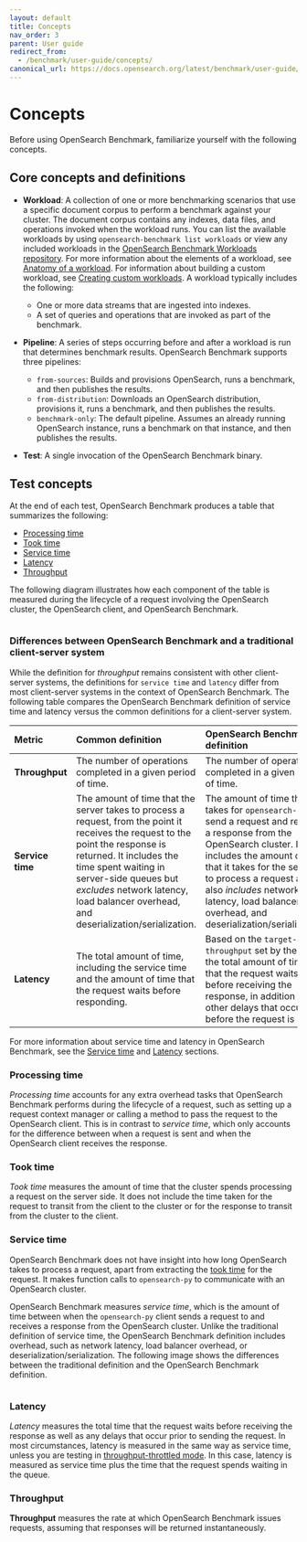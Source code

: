 ```yaml
---
layout: default
title: Concepts
nav_order: 3
parent: User guide
redirect_from: 
  - /benchmark/user-guide/concepts/
canonical_url: https://docs.opensearch.org/latest/benchmark/user-guide/concepts/
---
```


# Concepts

Before using OpenSearch Benchmark, familiarize yourself with the following concepts.

## Core concepts and definitions

- **Workload**: A collection of one or more benchmarking scenarios that use a specific document corpus to perform a benchmark against your cluster. The document corpus contains any indexes, data files, and operations invoked when the workload runs. You can list the available workloads by using `opensearch-benchmark list workloads` or view any included workloads in the [OpenSearch Benchmark Workloads repository](https://github.com/opensearch-project/opensearch-benchmark-workloads/). For more information about the elements of a workload, see [Anatomy of a workload]({{site.url}}{{site.baseurl}}/benchmark/user-guide/understanding-workloads/anatomy-of-a-workload/). For information about building a custom workload, see [Creating custom workloads]({{site.url}}{{site.baseurl}}/benchmark/creating-custom-workloads/). A workload typically includes the following:
  - One or more data streams that are ingested into indexes.
  - A set of queries and operations that are invoked as part of the benchmark.

- **Pipeline**: A series of steps occurring before and after a workload is run that determines benchmark results. OpenSearch Benchmark supports three pipelines:
  - `from-sources`: Builds and provisions OpenSearch, runs a benchmark, and then publishes the results.
  - `from-distribution`: Downloads an OpenSearch distribution, provisions it, runs a benchmark, and then publishes the results.
  - `benchmark-only`: The default pipeline. Assumes an already running OpenSearch instance, runs a benchmark on that instance, and then publishes the results.

- **Test**: A single invocation of the OpenSearch Benchmark binary.

## Test concepts

At the end of each test, OpenSearch Benchmark produces a table that summarizes the following: 

  - [Processing time](#processing-time)
  - [Took time](#took-time)
  - [Service time](#service-time)
  - [Latency](#latency)
  - [Throughput](#throughput)

The following diagram illustrates how each component of the table is measured during the lifecycle of a request involving the OpenSearch cluster, the OpenSearch client, and OpenSearch Benchmark.

<img src="{{site.url}}{{site.baseurl}}/images/benchmark/concepts-diagram.png" alt="">

### Differences between OpenSearch Benchmark and a traditional client-server system

While the definition for _throughput_ remains consistent with other client-server systems, the definitions for `service time` and `latency` differ from most client-server systems in the context of OpenSearch Benchmark. The following table compares the OpenSearch Benchmark definition of service time and latency versus the common definitions for a client-server system.

| Metric | Common definition | **OpenSearch Benchmark definition**	|
| :--- | :--- |:--- |
| **Throughput** | The number of operations completed in a given period of time.	| The number of operations completed in a given period of time. |
| **Service time**	| The amount of time that the server takes to process a request, from the point it receives the request to the point the response is returned. It includes the time spent waiting in server-side queues but _excludes_ network latency, load balancer overhead, and deserialization/serialization. | The amount of time that it takes for `opensearch-py` to send a request and receive a response from the OpenSearch cluster. It includes the amount of time that it takes for the server to process a request and also _includes_ network latency, load balancer overhead, and deserialization/serialization.  |
| **Latency** | The total amount of time, including the service time and the amount of time that the request waits before responding. | Based on the `target-throughput` set by the user, the total amount of time that the request waits before receiving the response, in addition to any other delays that occur before the request is sent. |

For more information about service time and latency in OpenSearch Benchmark, see the [Service time](#service-time) and [Latency](#latency) sections.


### Processing time

*Processing time* accounts for any extra overhead tasks that OpenSearch Benchmark performs during the lifecycle of a request, such as setting up a request context manager or calling a method to pass the request to the OpenSearch client. This is in contrast to *service time*, which only accounts for the difference between when a request is sent and when the OpenSearch client receives the response.

### Took time

*Took time* measures the amount of time that the cluster spends processing a request on the server side. It does not include the time taken for the request to transit from the client to the cluster or for the response to transit from the cluster to the client.

### Service time


OpenSearch Benchmark does not have insight into how long OpenSearch takes to process a request, apart from extracting the [took time](#took-time) for the request. It makes function calls to `opensearch-py` to communicate with an OpenSearch cluster. 

OpenSearch Benchmark measures *service time*, which is the amount of time between when the `opensearch-py` client sends a request to and receives a response from the OpenSearch cluster. Unlike the traditional definition of service time, the OpenSearch Benchmark definition includes overhead, such as network latency, load balancer overhead, or deserialization/serialization. The following image shows the differences between the traditional definition and the OpenSearch Benchmark definition.

<img src="{{site.url}}{{site.baseurl}}/images/benchmark/service-time.png" alt="">

### Latency

*Latency* measures the total time that the request waits before receiving the response as well as any delays that occur prior to sending the request. In most circumstances, latency is measured in the same way as service time, unless you are testing in [throughput-throttled mode]({{site.url}}{{site.baseurl}}/benchmark/user-guide/target-throughput/). In this case, latency is measured as service time plus the time that the request spends waiting in the queue.


### Throughput

**Throughput** measures the rate at which OpenSearch Benchmark issues requests, assuming that responses will be returned instantaneously. 



